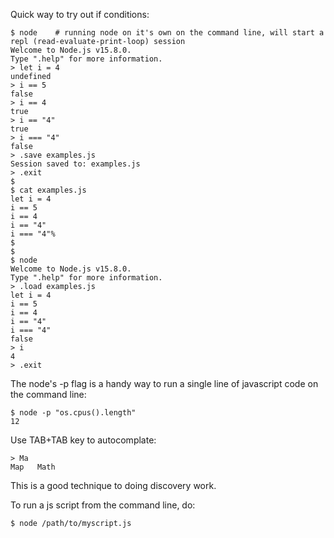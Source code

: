 Quick way to try out if conditions:

```
$ node    # running node on it's own on the command line, will start a repl (read-evaluate-print-loop) session
Welcome to Node.js v15.8.0.
Type ".help" for more information.
> let i = 4
undefined
> i == 5
false
> i == 4
true
> i == "4"
true
> i === "4"
false
> .save examples.js
Session saved to: examples.js
> .exit
$
$ cat examples.js
let i = 4
i == 5
i == 4
i == "4"
i === "4"%
$
$
$ node
Welcome to Node.js v15.8.0.
Type ".help" for more information.
> .load examples.js
let i = 4
i == 5
i == 4
i == "4"
i === "4"
false
> i
4
> .exit
```


The node's -p flag is a handy way to run a single line of javascript code on the command line:

```
$ node -p "os.cpus().length"
12
```

Use TAB+TAB key to autocomplate:

```
> Ma
Map   Math
```
This is a good technique to doing discovery work. 


To run a js script from the command line, do:

```
$ node /path/to/myscript.js
```
